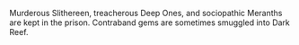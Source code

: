Murderous Slithereen, treacherous Deep Ones, and sociopathic Meranths are kept in the prison. Contraband gems are sometimes smuggled into Dark Reef.